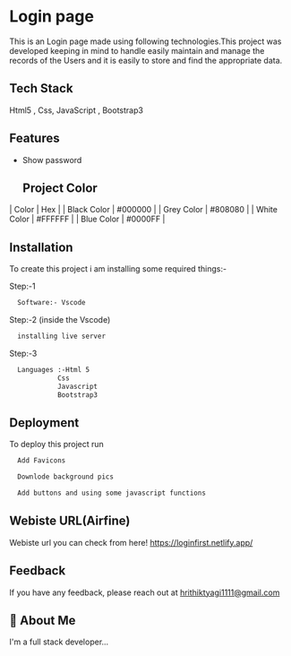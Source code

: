 # Login page 

This is an Login page made using following technologies.This project was developed keeping in mind to handle easily maintain and manage the records of the Users and it is easily to store and find the appropriate data.

## Tech Stack

Html5 , Css, JavaScript , Bootstrap3

  
## Features

- Show password
  ## Project Color 

| Color       |   Hex   |
| Black Color | #000000 |
| Grey Color  | #808080 |
| White Color | #FFFFFF |
| Blue Color  | #0000FF |


## Installation

To create this project i am installing some required things:-

Step:-1
```bash
  Software:- Vscode
```
Step:-2 (inside the Vscode)

```bash
  installing live server 
```

Step:-3
```bash
  Languages :-Html 5
            Css
            Javascript
            Bootstrap3
```

## Deployment

To deploy this project run

```bash
  Add Favicons
```

```bash
  Downlode background pics
```

```bash
  Add buttons and using some javascript functions
```
## Webiste URL(Airfine)

Webiste url you can check from here! https://loginfirst.netlify.app/

  
## Feedback

If you have any feedback, please reach out at hrithiktyagi1111@gmail.com
## 🚀 About Me
I'm a full stack developer...

  
